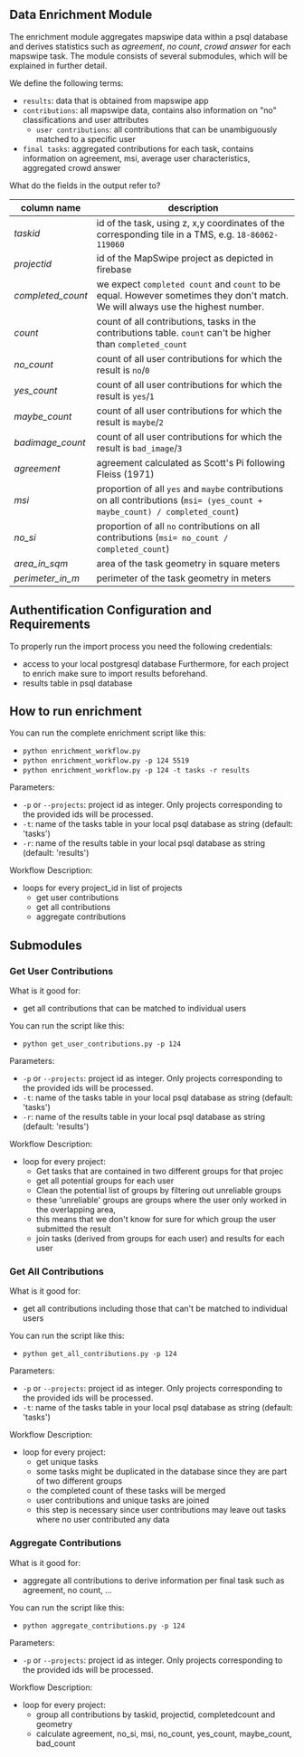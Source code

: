## Data Enrichment Module

The enrichment module aggregates mapswipe data within a psql database and derives statistics such as *agreement*, *no count*, *crowd answer* for each mapswipe task. The module consists of several submodules, which will be explained in further detail.

We define the following terms:

* `results`: data that is obtained from mapswipe app
* `contributions`: all mapswipe data, contains also information on "no" classifications and user attributes
    * `user contributions`: all contributions that can be unambiguously matched to a specific user
* `final tasks`: aggregated contributions for each task, contains information on agreement, msi, average user characteristics, aggregated crowd answer


What do the fields in the output refer to?

| column name | description |
| ----------- | ----------- |
| *taskid* | id of the task, using z, x,y coordinates of the corresponding tile in a TMS, e.g. `18-86062-119060` |
| *projectid* | id of the MapSwipe project as depicted in firebase |
| *completed_count* | we expect `completed count` and `count` to be equal. However sometimes they don't match. We will always use the highest number. |
| *count* | count of all contributions, tasks in the contributions table. `count` can't be higher than `completed_count` |
| *no_count* | count of all user contributions for which the result is `no`/`0` |
| *yes_count* | count of all user contributions for which the result is `yes`/`1` |
| *maybe_count* | count of all user contributions for which the result is `maybe`/`2` |
| *badimage_count* | count of all user contributions for which the result is `bad_image`/`3` |
| *agreement* | agreement calculated as Scott's Pi following Fleiss (1971) |
| *msi* | proportion of all `yes` and `maybe` contributions on all contributions (`msi= (yes_count + maybe_count) / completed_count`) |
| *no_si* | proportion of all `no` contributions on all contributions (`msi= no_count / completed_count`) |
| *area_in_sqm* | area of the task geometry in square meters |
| *perimeter_in_m* | perimeter of the task geometry in meters |


## Authentification Configuration and Requirements
To properly run the import process you need the following credentials:
* access to your local postgresql database
Furthermore, for each project to enrich make sure to import results beforehand.
* results table in psql database

## How to run enrichment
You can run the complete enrichment script like this:
* `python enrichment_workflow.py`
* `python enrichment_workflow.py -p 124 5519`
* `python enrichment_workflow.py -p 124 -t tasks -r results`

Parameters:
* `-p` or `--projects`: project id as integer. Only projects corresponding to the provided ids will be processed.
* `-t`: name of the tasks table in your local psql database as string (default: 'tasks')
* `-r`: name of the results table in your local psql database as string (default: 'results')

Workflow Description:
* loops for every project_id in list of projects
    * get user contributions
    * get all contributions
    * aggregate contributions

## Submodules

### Get User Contributions
What is it good for:
* get all contributions that can be matched to individual users

You can run the script like this:
* `python get_user_contributions.py -p 124`

Parameters:
* `-p` or `--projects`: project id as integer. Only projects corresponding to the provided ids will be processed.
* `-t`: name of the tasks table in your local psql database as string (default: 'tasks')
* `-r`: name of the results table in your local psql database as string (default: 'results')

Workflow Description:
* loop for every project:
    * Get tasks that are contained in two different groups for that projec
    * get all potential groups for each user
    * Clean the potential list of groups by filtering out unreliable groups
    * these 'unreliable' groups are groups where the user only worked in the overlapping area,
    * this means that we don't know for sure for which group the user submitted the result
    * join tasks (derived from groups for each user) and results for each user

### Get All Contributions
What is it good for:
* get all contributions including those that can't be matched to individual users

You can run the script like this:
* `python get_all_contributions.py -p 124`

Parameters:
* `-p` or `--projects`: project id as integer. Only projects corresponding to the provided ids will be processed.
* `-t`: name of the tasks table in your local psql database as string (default: 'tasks')

Workflow Description:
* loop for every project:
    * get unique tasks
    * some tasks might be duplicated in the database since they are part of two different groups
    * the completed count of these tasks will be merged
    * user contributions and unique tasks are joined
    * this step is necessary since user contributions may leave out tasks where no user contributed any data

### Aggregate Contributions
What is it good for:
* aggregate all contributions to derive information per final task such as agreement, no count, ...

You can run the script like this:
* `python aggregate_contributions.py -p 124`

Parameters:
* `-p` or `--projects`: project id as integer. Only projects corresponding to the provided ids will be processed.

Workflow Description:
* loop for every project:
    * group all contributions by taskid, projectid, completedcount and geometry
    * calculate agreement, no_si, msi, no_count, yes_count, maybe_count, bad_count
